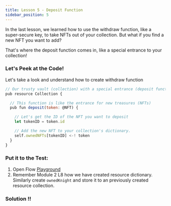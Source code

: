 ```yaml
---
title: Lesson 5 - Deposit Function
sidebar_position: 5
---
```


In the last lesson, we learned how to use the withdraw function, like a super-secure key, to take NFTs out of your collection. But what if you find a new NFT you want to add?

That's where the deposit function comes in, like a special entrance to your collection!

### Let's Peek at the Code!

Let's take a look and understand how to create withdraw function

```jsx
// Our trusty vault (collection) with a special entrance (deposit function)
pub resource Collection {

  // This function is like the entrance for new treasures (NFTs)
  pub fun deposit(token: @NFT) {

    // Let's get the ID of the NFT you want to deposit
    let tokenID = token.id

    // Add the new NFT to your collection's dictionary.
    self.ownedNFTs[tokenID] <-! token
  }
}
```

### **Put it to the Test:**

1. Open Flow [Playground](https://play.flow.com/)
2. Remember Module 2 L8 how we have created resource dictionary.
   Similarly create `ownedKnight` and store it to an previously created resource collection.

### Solution !!
